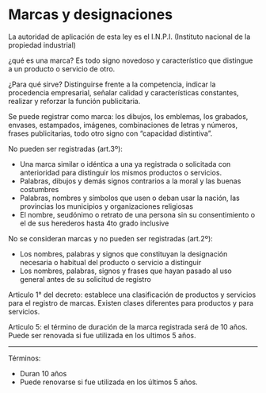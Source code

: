 # Marcas y designaciones
La autoridad de aplicación de esta ley es el I.N.P.I. (Instituto nacional de la propiedad industrial)

¿qué es una marca? Es todo signo novedoso y característico que distingue a un producto o servicio de otro.

¿Para qué sirve? Distinguirse frente a la competencia, indicar la procedencia empresarial, señalar calidad y características constantes, realizar y reforzar la función publicitaria.

Se puede registrar como marca: los dibujos, los emblemas, los grabados, envases, estampados, imágenes, combinaciones de letras y números, frases publicitarias, todo otro signo con “capacidad distintiva”.

No pueden ser registradas (art.3º):
- Una marca similar o idéntica a una ya registrada o solicitada con anterioridad para distinguir los mismos productos o servicios.
- Palabras, dibujos y demás signos contrarios a la moral y las buenas costumbres
- Palabras, nombres y símbolos que usen o deban usar la nación, las provincias los municipios y organizaciones religiosas
- El nombre, seudónimo o retrato de una persona sin su consentimiento o el de sus herederos hasta 4to grado inclusive

No se consideran marcas y no pueden ser registradas (art.2º):
- Los nombres, palabras y signos que constituyan la designación necesaria o habitual del producto o servicio a distinguir
- Los nombres, palabras, signos y frases que hayan pasado al uso general antes de su solicitud de registro

Articulo 1° del decreto: establece una clasificación de productos y servicios para el registro de marcas. Existen clases diferentes para productos y para servicios.

Articulo 5: el término de duración de la marca registrada será de 10 años. Puede ser renovada si fue utilizada en los ultimos 5 años.

***
Términos:
- Duran 10 años
- Puede renovarse si fue utilizada en los últimos 5 años.